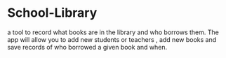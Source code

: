 # School-Library
a tool to record what books are in the library and who borrows them. The app will allow you to add new students or teachers , add new books and save records of who borrowed a given book and when.
